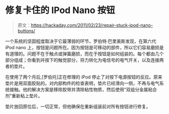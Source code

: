 # 修复卡住的 IPod Nano 按钮

> 原文：<https://hackaday.com/2011/02/23/repair-stuck-ipod-nano-buttons/>

一个系统的坚固程度取决于它最薄弱的环节，罗伯特·巴里奥斯发现，在第六代 iPod nano 上，按钮是问题所在。因为按钮是可移动的部件，所以它们容易磨损是有道理的。问题不在于触点或弹簧磨损，而在于按钮是如何组装的。每个都由几个部分组成；你看到并按下的触觉部分，将力转化为电信号的电气开关，以及连接两者的垫片。

在使用了两个月后,[罗伯托]正在修理的 iPod 停止了对按下电源按钮的反应。原来垫片是用双面胶贴的。对内部构件的检查表明，垫片已经滑向一侧，不再与电气系统接触。他的解决方案是移除胶带并清除粘性物质，然后使用“双组分金属粘合剂”重新粘上垫片。

垫片放回原位后，一切正常，但他确保在重新组装前对所有按钮进行修复。